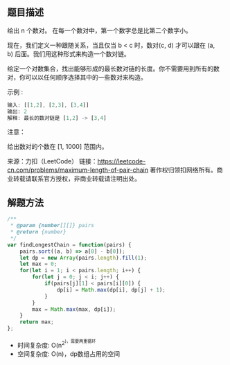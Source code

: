 ## 题目描述
给出 n 个数对。 在每一个数对中，第一个数字总是比第二个数字小。

现在，我们定义一种跟随关系，当且仅当 b < c 时，数对(c, d) 才可以跟在 (a, b) 后面。我们用这种形式来构造一个数对链。

给定一个对数集合，找出能够形成的最长数对链的长度。你不需要用到所有的数对，你可以以任何顺序选择其中的一些数对来构造。

示例 :
```js
输入: [[1,2], [2,3], [3,4]]
输出: 2
解释: 最长的数对链是 [1,2] -> [3,4]
```
注意：

给出数对的个数在 [1, 1000] 范围内。

来源：力扣（LeetCode）
链接：https://leetcode-cn.com/problems/maximum-length-of-pair-chain
著作权归领扣网络所有。商业转载请联系官方授权，非商业转载请注明出处。

## 解题方法

```js
/**
 * @param {number[][]} pairs
 * @return {number}
 */
var findLongestChain = function(pairs) {
    pairs.sort((a, b) => a[0] - b[0]);
    let dp = new Array(pairs.length).fill(1);
    let max = 0;
    for(let i = 1; i < pairs.length; i++) {
        for(let j = 0; j < i; j++) {
            if(pairs[j][1] < pairs[i][0]) {
                dp[i] = Math.max(dp[i], dp[j] + 1);
            }
        }
        max = Math.max(max, dp[i]);
    }
    return max;
};
```
- 时间复杂度: O(n<sup>2<sup>)，需要两重循环
- 空间复杂度: O(n)，dp数组占用的空间